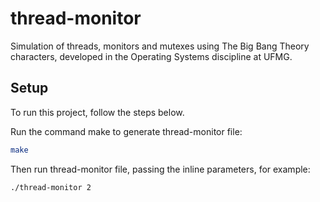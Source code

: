 # thread-monitor

Simulation of threads, monitors and mutexes using The Big Bang Theory characters, developed in the Operating Systems discipline at UFMG.

## Setup

To run this project, follow the steps below.

Run the command make to generate thread-monitor file:

```bash
make
```

Then run thread-monitor file, passing the inline parameters, for example:

```bash
./thread-monitor 2
```
